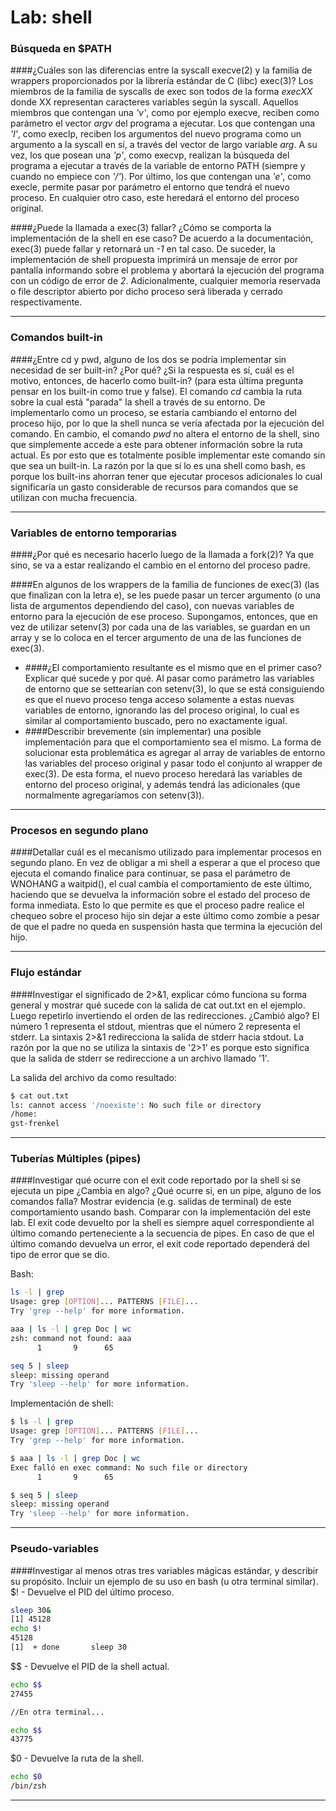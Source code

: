 # Lab: shell

### Búsqueda en $PATH

####¿Cuáles son las diferencias entre la syscall execve(2) y la familia de wrappers proporcionados por la librería estándar de C (libc) exec(3)?
Los miembros de la familia de syscalls de exec son todos de la forma *execXX* donde XX representan caracteres variables según la syscall. Aquellos miembros que contengan una *'v'*, como por ejemplo execve, reciben como parámetro el vector *argv* del programa a ejecutar. Los que contengan una *'l'*, como execlp, reciben los argumentos del nuevo programa como un argumento a la syscall en sí, a través del vector de largo variable *arg*. A su vez, los que posean una *'p'*, como execvp, realizan la búsqueda del programa a ejecutar a través de la variable de entorno PATH (siempre y cuando no empiece con *'/'*). Por último, los que contengan una *'e'*, como execle, permite pasar por parámetro el entorno que tendrá el nuevo proceso. En cualquier otro caso, este heredará el entorno del proceso original.

####¿Puede la llamada a exec(3) fallar? ¿Cómo se comporta la implementación de la shell en ese caso?
De acuerdo a la documentación, exec(3) puede fallar y retornará un *-1* en tal caso. De suceder, la implementación de shell propuesta imprimirá un mensaje de error por pantalla informando sobre el problema y abortará la ejecución del programa con un código de error de *2*. Adicionalmente, cualquier memoria reservada o file descriptor abierto por dicho proceso será liberada y cerrado respectivamente.

---

### Comandos built-in

####¿Entre cd y pwd, alguno de los dos se podría implementar sin necesidad de ser built-in? ¿Por qué? ¿Si la respuesta es sí, cuál es el motivo, entonces, de hacerlo como built-in? (para esta última pregunta pensar en los built-in como true y false).
El comando *cd* cambia la ruta sobre la cual está "parada" la shell a través de su entorno. De implementarlo como un proceso, se estaría cambiando el entorno del proceso hijo, por lo que la shell nunca se vería afectada por la ejecución del comando. En cambio, el comando *pwd* no altera el entorno de la shell, sino que simplemente accede a este para obtener información sobre la ruta actual. Es por esto que es totalmente posible implementar este comando sin que sea un built-in. La razón por la que sí lo es una shell como bash, es porque los built-ins ahorran tener que ejecutar procesos adicionales lo cual significaría un gasto considerable de recursos para comandos que se utilizan con mucha frecuencia.

---

### Variables de entorno temporarias

####¿Por qué es necesario hacerlo luego de la llamada a fork(2)?
Ya que sino, se va a estar realizando el cambio en el entorno del proceso padre.

####En algunos de los wrappers de la familia de funciones de exec(3) (las que finalizan con la letra e), se les puede pasar un tercer argumento (o una lista de argumentos dependiendo del caso), con nuevas variables de entorno para la ejecución de ese proceso. Supongamos, entonces, que en vez de utilizar setenv(3) por cada una de las variables, se guardan en un array y se lo coloca en el tercer argumento de una de las funciones de exec(3).
- ####¿El comportamiento resultante es el mismo que en el primer caso? Explicar qué sucede y por qué.
Al pasar como parámetro las variables de entorno que se settearían con setenv(3), lo que se está consiguiendo es que el nuevo proceso tenga acceso solamente a estas nuevas variables de entorno, ignorando las del proceso original, lo cual es similar al comportamiento buscado, pero no exactamente igual.
- ####Describir brevemente (sin implementar) una posible implementación para que el comportamiento sea el mismo.
La forma de solucionar esta problemática es agregar al array de variables de entorno las variables del proceso original y pasar todo el conjunto al wrapper de exec(3). De esta forma, el nuevo proceso heredará las variables de entorno del proceso original, y además tendrá las adicionales (que normalmente agregaríamos con setenv(3)).

---

### Procesos en segundo plano

####Detallar cuál es el mecanismo utilizado para implementar procesos en segundo plano.
En vez de obligar a mi shell a esperar a que el proceso que ejecuta el comando finalice para continuar, se pasa el parámetro de WNOHANG a waitpid(), el cual cambia el comportamiento de este último, haciendo que se devuelva la información sobre el estado del proceso de forma inmediata. Esto lo que permite es que el proceso padre realice el chequeo sobre el proceso hijo sin dejar a este último como zombie a pesar de que el padre no queda en suspensión hasta que termina la ejecución del hijo.

---

### Flujo estándar

####Investigar el significado de 2>&1, explicar cómo funciona su forma general y mostrar qué sucede con la salida de cat out.txt en el ejemplo. Luego repetirlo invertiendo el orden de las redirecciones. ¿Cambió algo?
El número 1 representa el stdout, mientras que el número 2 representa el stderr. La sintaxis 2>&1 redirecciona la salida de stderr hacia stdout. La razón por la que no se utiliza la sintaxis de '2>1' es porque esto significa que la salida de stderr se redireccione a un archivo llamado '1'.

La salida del archivo da como resultado:

````bash
$ cat out.txt
ls: cannot access '/noexiste': No such file or directory
/home:
gst-frenkel
````

---

### Tuberías Múltiples (pipes)

####Investigar qué ocurre con el exit code reportado por la shell si se ejecuta un pipe ¿Cambia en algo? ¿Qué ocurre si, en un pipe, alguno de los comandos falla? Mostrar evidencia (e.g. salidas de terminal) de este comportamiento usando bash. Comparar con la implementación del este lab.
El exit code devuelto por la shell es siempre aquel correspondiente al último comando perteneciente a la secuencia de pipes. En caso de que el último comando devuelva un error, el exit code reportado dependerá del tipo de error que se dio.

Bash:

```bash
ls -l | grep
Usage: grep [OPTION]... PATTERNS [FILE]...
Try 'grep --help' for more information.
```
```bash
aaa | ls -l | grep Doc | wc
zsh: command not found: aaa
      1       9      65
```
```bash
seq 5 | sleep
sleep: missing operand
Try 'sleep --help' for more information.
```

Implementación de shell:

```bash
$ ls -l | grep
Usage: grep [OPTION]... PATTERNS [FILE]...
Try 'grep --help' for more information.
```
```bash
$ aaa | ls -l | grep Doc | wc
Exec falló en exec command: No such file or directory
      1       9      65
```
```bash
$ seq 5 | sleep
sleep: missing operand
Try 'sleep --help' for more information.
```

---

### Pseudo-variables

####Investigar al menos otras tres variables mágicas estándar, y describir su propósito. Incluir un ejemplo de su uso en bash (u otra terminal similar).
$! - Devuelve el PID del último proceso.

```bash
sleep 30&
[1] 45128
echo $!
45128
[1]  + done       sleep 30
```

$$ - Devuelve el PID de la shell actual.

```bash
echo $$
27455

//En otra terminal...

echo $$
43775
```

$0 - Devuelve la ruta de la shell.

```bash
echo $0
/bin/zsh
```



---


